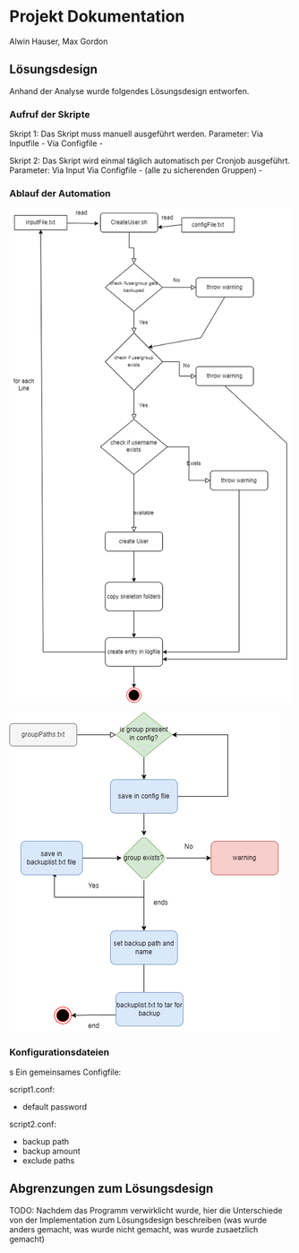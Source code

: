 # Projekt Dokumentation

Alwin Hauser, Max Gordon

## Lösungsdesign
Anhand der Analyse wurde folgendes Lösungsdesign entworfen.


### Aufruf der Skripte

Skript 1:
Das Skript muss manuell ausgeführt werden.
Parameter:
Via Inputfile - <username> <groupname> <vorname nachname>
Via Configfile - <defaultpassword> 

Skript 2:
Das Skript wird einmal täglich automatisch per Cronjob ausgeführt.
Parameter:
Via Input
Via Configfile - <groupnameX> (alle zu sicherenden Gruppen) - <maxBackupCount> <backupLocation> <backupName> <exludeFolders>


### Ablauf der Automation

![Script 1 Activity Diagramm](../LB1/Activity_CreateUser_Hauser.png)

![Script 2 Activity Diagramm](../LB1/M122_activityDiagram_Gordon.png)

### Konfigurationsdateien
s
Ein gemeinsames Configfile:
<defaultpasswort>
<groupname1>
<groupname2>
<groupname3>
<maxBackupCount>
<backupLocation>
<backupName>
<exludeFolders>

script1.conf: 
* default password

script2.conf: 
* backup path
* backup amount
* exclude paths

## Abgrenzungen zum Lösungsdesign

TODO: Nachdem das Programm verwirklicht wurde, hier die Unterschiede von der Implementation zum Lösungsdesign beschreiben (was wurde anders gemacht, was wurde nicht gemacht, was wurde zusaetzlich gemacht)